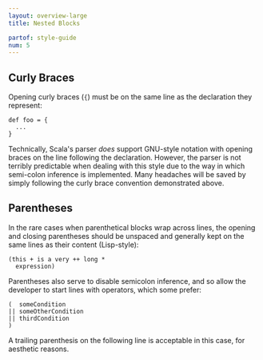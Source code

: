 ```yaml
---
layout: overview-large
title: Nested Blocks

partof: style-guide
num: 5
---
```


## Curly Braces

Opening curly braces (`{`) must be on the same line as the declaration
they represent:

    def foo = {
      ...
    }

Technically, Scala's parser *does* support GNU-style notation with
opening braces on the line following the declaration. However, the
parser is not terribly predictable when dealing with this style due to
the way in which semi-colon inference is implemented. Many headaches
will be saved by simply following the curly brace convention
demonstrated above.

## Parentheses

In the rare cases when parenthetical blocks wrap across lines, the
opening and closing parentheses should be unspaced and generally kept on the same
lines as their content (Lisp-style):

    (this + is a very ++ long *
      expression)

Parentheses also serve to disable semicolon inference, and so allow the developer 
to start lines with operators, which some prefer:
     
    (  someCondition
    || someOtherCondition
    || thirdCondition
    )
    
A trailing parenthesis on the following line is acceptable in this case, for 
aesthetic reasons.
